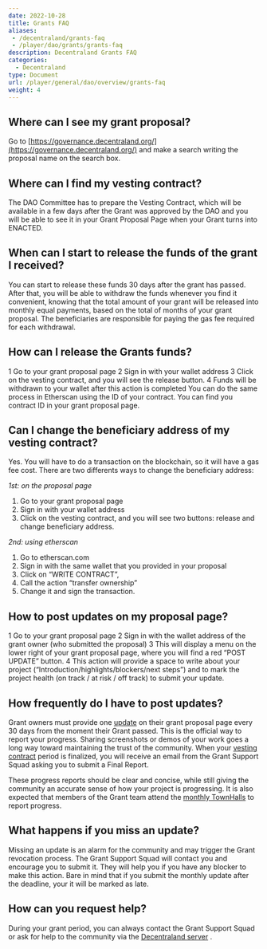 ```yaml
---
date: 2022-10-28
title: Grants FAQ
aliases:
 - /decentraland/grants-faq
 - /player/dao/grants/grants-faq
description: Decentraland Grants FAQ
categories:
  - Decentraland
type: Document
url: /player/general/dao/overview/grants-faq
weight: 4
---
```


## Where can I see my grant proposal?
Go to [https://governance.decentraland.org/](https://governance.decentraland.org/)  and make a search writing the proposal name on the search box.

## Where can I find my vesting contract?
The DAO Committee has to prepare the Vesting Contract, which will be available in a few days after the Grant was approved by the DAO and you will be able to see it in your Grant Proposal Page when your Grant turns into ENACTED. 

## When can I start to release the funds of the grant I received?
You can start to release these funds 30 days after the grant has passed. After that, you will be able to withdraw the funds whenever you find it convenient, knowing that the total amount of your grant will be released into monthly equal payments, based on the total of months of your grant proposal. The beneficiaries are responsible for paying the gas fee required for each withdrawal.

## How can I release the Grants funds?
1 Go to your grant proposal page
2 Sign in with your wallet address
3 Click on the vesting contract, and you will see the release button.
4 Funds will be withdrawn to your wallet after this action is completed
You can do the same process in Etherscan using the ID of your contract. You can find you contract ID in your grant proposal page. 

## Can I change the beneficiary address of my vesting contract?
Yes. You will have to do a transaction on the blockchain, so it will have a gas fee cost.
There are two differents ways to change the beneficiary address:

*1st: on the proposal page*
1. Go to your grant proposal page
2. Sign in with your wallet address
3. Click on the vesting contract, and you will see two buttons: release and change beneficiary address.

*2nd: using etherscan*
1. Go to etherscan.com
2. Sign in with the same wallet that you provided in your proposal
3. Click on “WRITE CONTRACT”,
4. Call the action “transfer ownership”
5. Change it and sign the transaction.

## How to post updates on my proposal page?
1 Go to your grant proposal page
2 Sign in with the wallet address of the grant owner (who submitted the proposal)
3 This will display a menu on the lower right of your grant proposal page, where you will find a red “POST UPDATE” button. 
4 This action will provide a space to write about your project (“Introduction/highlights/blockers/next steps”) and to mark the project health (on track / at risk / off track) to submit your update.

## How frequently do I have to post updates?

Grant owners must provide one [update](#how-to-post-updates-on-my-proposal-page)  on their grant proposal page every 30 days from the moment their Grant passed. This is the official way to report your progress. Sharing screenshots or demos of your work goes a long way toward maintaining the trust of the community.
When your [vesting contract](#where-can-i-find-my-vesting-contract)  period is finalized, you will receive an email from the Grant Support Squad asking you to submit a Final Report.

These progress reports should be clear and concise, while still giving the community an accurate sense of how your project is progressing.
It is also expected that members of the Grant team attend the [monthly TownHalls](https://events.decentraland.org/event/?id=cca6c7e2-8235-450c-b14e-e64691c136ba)  to report progress.

## What happens if you miss an update?
Missing an update is an alarm for the community and may trigger the Grant revocation process.
The Grant Support Squad will contact you and encourage you to submit it. They will help you if you have any blocker to make this action. Bare in mind that if you submit the monthly update after the deadline, your it will be marked as late. 

## How can you request help?
During your grant period, you can always contact the Grant Support Squad or ask for help to the community via the  [Decentraland server](https://dcl.gg/daodiscord) .
